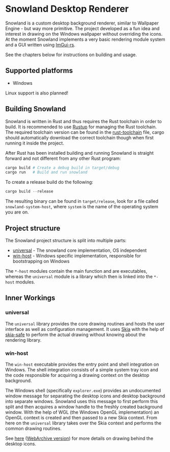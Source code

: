 # Snowland Desktop Renderer

Snowland is a custom desktop background renderer, similar to Wallpaper Engine - but way
more primitive. The project developed as a fun idea and interest in drawing on the 
Windows wallpaper without overriding the icons. At the moment Snowland implements a very
basic rendering module system and a GUI written using 
[ImGui-rs](https://github.com/imgui-rs/imgui-rs).

See the chapters below for instructions on building and usage.

## Supported platforms

- Windows

Linux support is also planned!

## Building Snowland
Snowland is written in Rust and thus requires the Rust toolchain in order to build. It is
recommended to use [Rustup](https://rustup.rs/) for managing the Rust toolchain. The 
required toolchain version can be found in the [rust-toolchain](./rust-toolchain) file,
cargo should automatically download the correct toolchain though when first running it
inside the project.

After Rust has been installed building and running Snowland is straight forward and not
different from any other Rust program:

```powershell
cargo build # Create a debug build in target/debug
cargo run   # Build and run snowland
```

To create a release build do the following:
````powershell
cargo build --release
````

The resulting binary can be found in `target/release`, look for a file called 
`snowland-system-host`, where `system` is the name of the operating system you are on.

## Project structure

The Snowland project structure is split into multiple parts:
- [universal](./universal) - The snowland core implementation, OS independent
- [win-host](./win-host) - Windows specific implementation, responsible for bootstrapping
  on Windows

The `*-host` modules contain the main function and are executables, whereas the 
`universal` module is a library which then is linked into the `*-host` modules.

## Inner Workings

### universal

The `universal` library provides the core drawing routines and hosts the user interface
as well as configuration management. It uses [Skia](https://skia.org/) with the help of
[skia-safe](https://github.com/rust-skia/rust-skia) to perform the actual drawing without
knowing about the rendering library.

### win-host

The `win-host` executable provides the entry point and shell integration on Windows. The
shell integration consists of a simple system tray icon and the code responsible for 
acquiring a drawing context on the desktop background.

The Windows shell (specifically `explorer.exe`) provides an undocumented window message 
for separating the desktop icons and desktop background into separate windows. Snowland
uses this message to first perform this split and then acquires a window handle to the
freshly created background window. With the help of WGL (the Windows OpenGL
implementation) an OpenGL context is created and then passed to a new Skia context. From
here on the `universal` library takes over the Skia context and performs the common 
drawing routines.

See [here](https://www.codeproject.com/Articles/856020/Draw-Behind-Desktop-Icons-in-Windows-plus)
([WebArchive version](https://web.archive.org/web/20211001000000*/https://www.codeproject.com/Articles/856020/Draw-Behind-Desktop-Icons-in-Windows-plus))
for more details on drawing behind the desktop icons.
